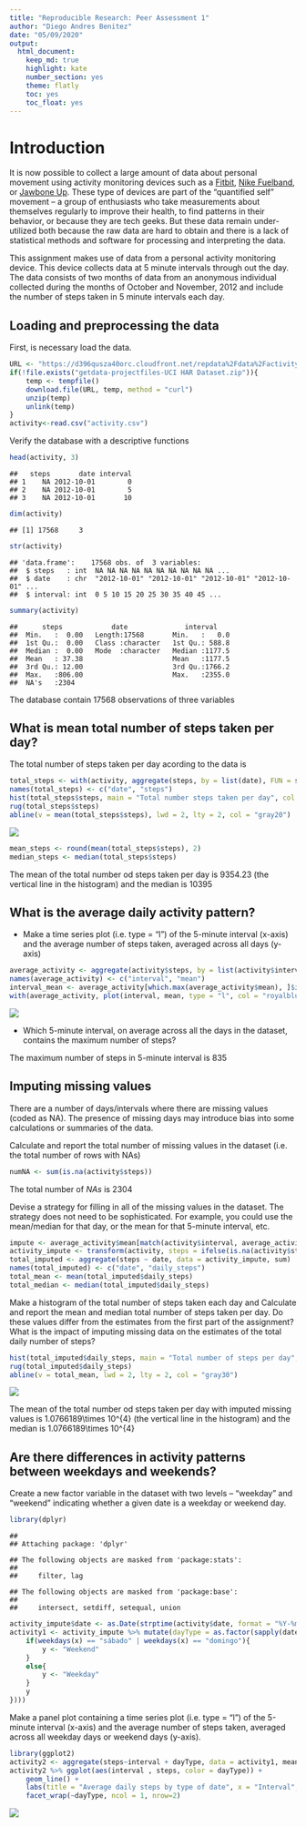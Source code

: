 ```yaml
---
title: "Reproducible Research: Peer Assessment 1"
author: "Diego Andres Benitez" 
date: "05/09/2020"
output: 
  html_document:
    keep_md: true
    highlight: kate
    number_section: yes
    theme: flatly
    toc: yes
    toc_float: yes
---
```


# **Introduction**

It is now possible to collect a large amount of data about personal movement using activity monitoring devices such as a [Fitbit](https://www.fitbit.com/co/home), [Nike Fuelband](https://www.nike.com/help/a/why-cant-i-sync), or [Jawbone Up](https://www.jawbone.com/). These type of devices are part of the “quantified self” movement – a group of enthusiasts who take measurements about themselves regularly to improve their health, to find patterns in their behavior, or because they are tech geeks. But these data remain under-utilized both because the raw data are hard to obtain and there is a lack of statistical methods and software for processing and interpreting the data.

This assignment makes use of data from a personal activity monitoring device. This device collects data at 5 minute intervals through out the day. The data consists of two months of data from an anonymous individual collected during the months of October and November, 2012 and include the number of steps taken in 5 minute intervals each day.


## Loading and preprocessing the data

First, is necessary load the data.


```r
URL <- "https://d396qusza40orc.cloudfront.net/repdata%2Fdata%2Factivity.zip"
if(!file.exists("getdata-projectfiles-UCI HAR Dataset.zip")){
    temp <- tempfile()
    download.file(URL, temp, method = "curl")
    unzip(temp)
    unlink(temp)
}
activity<-read.csv("activity.csv")
```

Verify the database with a descriptive functions

```r
head(activity, 3)
```

```
##   steps       date interval
## 1    NA 2012-10-01        0
## 2    NA 2012-10-01        5
## 3    NA 2012-10-01       10
```

```r
dim(activity)
```

```
## [1] 17568     3
```

```r
str(activity)
```

```
## 'data.frame':	17568 obs. of  3 variables:
##  $ steps   : int  NA NA NA NA NA NA NA NA NA NA ...
##  $ date    : chr  "2012-10-01" "2012-10-01" "2012-10-01" "2012-10-01" ...
##  $ interval: int  0 5 10 15 20 25 30 35 40 45 ...
```

```r
summary(activity)
```

```
##      steps            date              interval     
##  Min.   :  0.00   Length:17568       Min.   :   0.0  
##  1st Qu.:  0.00   Class :character   1st Qu.: 588.8  
##  Median :  0.00   Mode  :character   Median :1177.5  
##  Mean   : 37.38                      Mean   :1177.5  
##  3rd Qu.: 12.00                      3rd Qu.:1766.2  
##  Max.   :806.00                      Max.   :2355.0  
##  NA's   :2304
```

The database contain 17568 observations of three variables

## What is mean total number of steps taken per day?

The total number of steps taken per day acording to the data is


```r
total_steps <- with(activity, aggregate(steps, by = list(date), FUN = sum, na.rm = TRUE))
names(total_steps) <- c("date", "steps")
hist(total_steps$steps, main = "Total number steps taken per day", col = "royalblue", xlab = "Total steps taken per day", nclass = 8, xlim = c(0, 25000), ylim = c(0, 20))
rug(total_steps$steps)
abline(v = mean(total_steps$steps), lwd = 2, lty = 2, col = "gray20")
```

![](PA1_template_files/figure-html/daysstep-1.png)<!-- -->

```r
mean_steps <- round(mean(total_steps$steps), 2)
median_steps <- median(total_steps$steps)
```

The mean of the total number od steps taken per day is 9354.23 (the vertical line in the histogram) and the median is 10395

## What is the average daily activity pattern?

- Make a time series plot (i.e. type = “l”) of the 5-minute interval (x-axis) and the average number of steps taken, averaged across all days (y-axis)


```r
average_activity <- aggregate(activity$steps, by = list(activity$interval), mean, na.rm = TRUE)
names(average_activity) <- c("interval", "mean")
interval_mean <- average_activity[which.max(average_activity$mean), ]$interval
with(average_activity, plot(interval, mean, type = "l", col = "royalblue4", lwd = 2, main = "Average number of steps per interval", xlab = "Interval", ylab = "Average number of steps"))
```

![](PA1_template_files/figure-html/averageactivity-1.png)<!-- -->

- Which 5-minute interval, on average across all the days in the dataset, contains the maximum number of steps?

The maximum number of steps in 5-minute interval is 835

## Imputing missing values

There are a number of days/intervals where there are missing values (coded as NA). The presence of missing days may introduce bias into some calculations or summaries of the data.

Calculate and report the total number of missing values in the dataset (i.e. the total number of rows with NAs)


```r
numNA <- sum(is.na(activity$steps))
```

The total number of _NAs_ is 2304

Devise a strategy for filling in all of the missing values in the dataset. The strategy does not need to be sophisticated. For example, you could use the mean/median for that day, or the mean for that 5-minute interval, etc.


```r
impute <- average_activity$mean[match(activity$interval, average_activity$interval)]
activity_impute <- transform(activity, steps = ifelse(is.na(activity$steps), impute, activity$steps))
total_imputed <- aggregate(steps ~ date, data = activity_impute, sum)
names(total_imputed) <- c("date", "daily_steps")
total_mean <- mean(total_imputed$daily_steps)
total_median <- median(total_imputed$daily_steps)
```

Make a histogram of the total number of steps taken each day and Calculate and report the mean and median total number of steps taken per day. Do these values differ from the estimates from the first part of the assignment? What is the impact of imputing missing data on the estimates of the total daily number of steps?


```r
hist(total_imputed$daily_steps, main = "Total number of steps per day", xlab = "Total steps per day", nclass = 10, xlim = c(0,25000), ylim = c(0, 30), col = "royalblue3")
rug(total_imputed$daily_steps)
abline(v = total_mean, lwd = 2, lty = 2, col = "gray30")
```

![](PA1_template_files/figure-html/histTotal-1.png)<!-- -->

The mean of the total number od steps taken per day with imputed missing values is 1.0766189\times 10^{4} (the vertical line in the histogram) and the median is 1.0766189\times 10^{4}

## Are there differences in activity patterns between weekdays and weekends?

Create a new factor variable in the dataset with two levels – “weekday” and “weekend” indicating whether a given date is a weekday or weekend day.


```r
library(dplyr)
```

```
## 
## Attaching package: 'dplyr'
```

```
## The following objects are masked from 'package:stats':
## 
##     filter, lag
```

```
## The following objects are masked from 'package:base':
## 
##     intersect, setdiff, setequal, union
```

```r
activity_impute$date <- as.Date(strptime(activity$date, format = "%Y-%m-%d"))
activity1 <- activity_impute %>% mutate(dayType = as.factor(sapply(date, function(x){
    if(weekdays(x) == "sábado" | weekdays(x) == "domingo"){
        y <- "Weekend"
    }
    else{
        y <- "Weekday"
    }
    y
})))
```

Make a panel plot containing a time series plot (i.e. type = “l”) of the 5-minute interval (x-axis) and the average number of steps taken, averaged across all weekday days or weekend days (y-axis).


```r
library(ggplot2)
activity2 <- aggregate(steps~interval + dayType, data = activity1, mean)
activity2 %>% ggplot(aes(interval , steps, color = dayType)) +
    geom_line() +
    labs(title = "Average daily steps by type of date", x = "Interval", y = "Average number of steps") +
    facet_wrap(~dayType, ncol = 1, nrow=2)
```

![](PA1_template_files/figure-html/finalplot-1.png)<!-- -->
